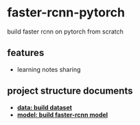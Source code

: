 # faster-rcnn-pytorch
build faster rcnn on pytorch from scratch

## features
- learning notes sharing

## project structure documents
- [__data: build dataset__](https://github.com/rentainhe/faster-rcnn-pytorch/tree/master/data)
- [__model: build faster-rcnn model__](https://github.com/rentainhe/faster-rcnn-pytorch/tree/master/model)
